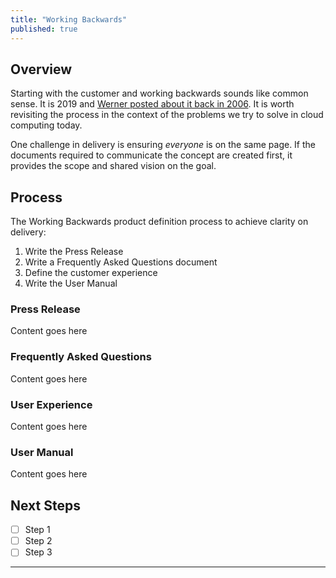 ```yaml
---
title: "Working Backwards"
published: true
---
```


## Overview
Starting with the customer and working backwards sounds like common sense.  It is 2019 and [Werner posted about it back
in 2006][1].  It is worth revisiting the process in the context of the problems we try to solve in cloud computing today.

One challenge in delivery is ensuring _everyone_ is on the same page.  If the documents required to communicate the 
concept are created first, it provides the scope and shared vision on the goal.

## Process
The Working Backwards product definition process to achieve clarity on delivery:

1. Write the Press Release
1. Write a Frequently Asked Questions document
1. Define the customer experience
1. Write the User Manual

### Press Release
Content goes here

### Frequently Asked Questions
Content goes here

### User Experience
Content goes here

### User Manual
Content goes here

## Next Steps
- [ ] Step 1
- [ ] Step 2
- [ ] Step 3

---
[1]: https://www.allthingsdistributed.com/2006/11/working_backwards.html
